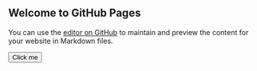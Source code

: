 ## Welcome to GitHub Pages

You can use the [editor on GitHub](https://github.com/lovelybe6782/lovelybe6782.github.io/edit/master/README.md) to maintain and preview the content for your website in Markdown files.

<button name="button" onclick="http://www.google.com">Click me</button>
